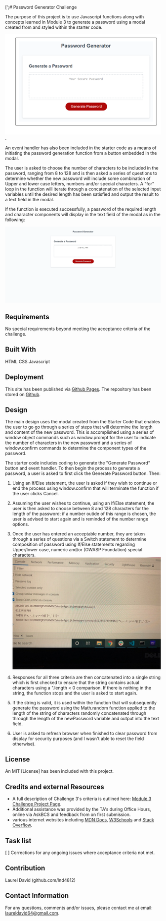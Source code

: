 [';# Password Generator Challenge

The purpose of this project is to use Javascript functions along with concepts learned in Module 3 to generate a password using a modal created from and styled within the starter code.  

![modal developed from starter code](https://raw.githubusercontent.com/lnd4812/password-generator/main/assets/images/password-generator-sample.png).

An event handler has also been included in the starter code as a means of initiating the password generation function from a button embedded in the modal.

The user is asked to choose the number of characters to be included in the password, ranging from 8 to 128 and is then asked a series of questions to determine whether the new password will include some combination of Upper and lower case letters, numbers and/or special characters.  A "for" loop in the function will iterate through a concatenation of the selected input variables until the desired length has been satisfied and output the result to a text field in the modal.

If the function is executed successfully, a password of the required length and character components will display in the text field of the modal as in the following:  

![random generated password displayed](https://raw.githubusercontent.com/lnd4812/password-generator/main/assets/images/password-output-display.png)

## Requirements

No special requirements beyond meeting the acceptance criteria of the challenge.

## Built With

HTML
CSS
Javascript

## Deployment

This site has been published via [Github Pages](https://lnd4812.github.io/password-generator/).
The repository has been stored on [Github](https://github.com/lnd4812/password-generator.git).

## Design

The main design uses the modal created from the Starter Code that enables the user to go go through a series of steps that will determine the length and content of the new password. This is accomplished using a series of window object commands such as window.prompt for the user to indicate the number of characters in the new password and a series of window.confirm commands to determine the component types of the password.

The starter code includes coding to generate the "Generate Password" button and event handler. To then begin the process to generate a password, a user is asked to first click the Generate Password button.  Then:

1. Using an If/Else statement, the user is asked if they wish to continue or end the process using window.confirm that will terminate the function if the user clicks Cancel.

2. Assuming the user wishes to continue, using an If/Else statement, the user is then asked to choose between 8 and 128 characters for the length of the password; if a number outide of this range is chosen, the user is advised to start again and is reminded of the number range options.

3. Once the user has entered an acceptable number, they are taken through a series of questions via a Switch statement to determine composition of password using If/Else statements regarding Upper/lower case, numeric and/or (OWASP Foundation) special characters.
    ![console.log display from selection criteria](https://raw.githubusercontent.com/lnd4812/password-generator/main/assets/images/console.log-output-for-password-component-options.jpg)

4. Responses for all three criteria are then concatenated into a single string which is first checked to ensure that the string contains actual characters using a ".length < 0 comparison.  If there is nothing in the string, the function stops and the user is asked to start again.

5. If the string is valid, it is used within the function that will subsequently generate the password using the Math.random function applied to the length of the string of characters randomly concatenated through through the length of the newPassword variable and output into the text field.

6. User is asked to refresh browser when finished to clear password from display for security purposes (and I wasn't able to reset the field otherwise).

## License

An MIT [License] has been included with this project.

## Credits and external Resources

- A full description of Challenge 3's criteria is outlined here: [Module 3 Challenge Project Page](https://courses.bootcampspot.com/courses/1181/assignments/23403?module_item_id=459947).
- Additional assistance was provided by the TA's during Office Hours, online via AskBCS and feedback from on first submission.
- various internet websites including [MDN Docs](https://developer.mozilla.org), [W3Schools](https://www.w3schools.com) and [Stack Overflow](https://stackoverflow.com).

## Task list

[ ] Corrections for any ongoing issues where acceptance criteria not met.

## Contribution

Laurel David (github.com/lnd4812)

## Contact Information

For any questions, comments and/or issues, please contact me at email: laureldavid64@gmail.com.
